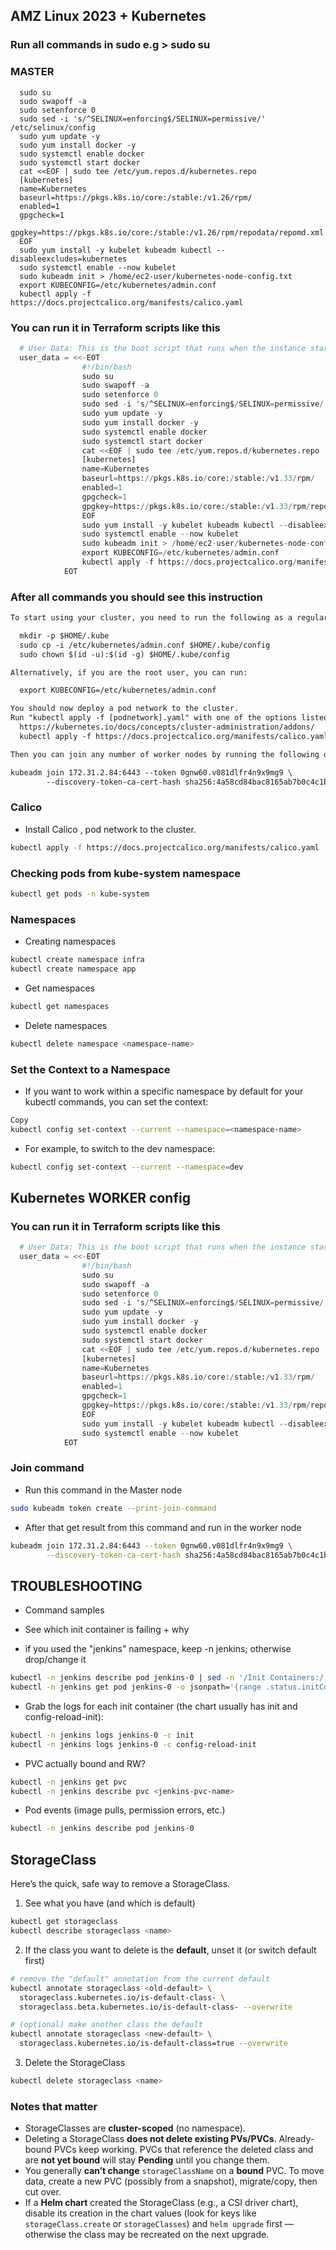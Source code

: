 


## AMZ Linux 2023 + Kubernetes

### Run all commands in sudo e.g > sudo su

### MASTER

```shell
  sudo su
  sudo swapoff -a
  sudo setenforce 0
  sudo sed -i 's/^SELINUX=enforcing$/SELINUX=permissive/' /etc/selinux/config
  sudo yum update -y
  sudo yum install docker -y
  sudo systemctl enable docker
  sudo systemctl start docker
  cat <<EOF | sudo tee /etc/yum.repos.d/kubernetes.repo
  [kubernetes]
  name=Kubernetes
  baseurl=https://pkgs.k8s.io/core:/stable:/v1.26/rpm/
  enabled=1
  gpgcheck=1
  gpgkey=https://pkgs.k8s.io/core:/stable:/v1.26/rpm/repodata/repomd.xml.key
  EOF
  sudo yum install -y kubelet kubeadm kubectl --disableexcludes=kubernetes
  sudo systemctl enable --now kubelet
  sudo kubeadm init > /home/ec2-user/kubernetes-node-config.txt
  export KUBECONFIG=/etc/kubernetes/admin.conf
  kubectl apply -f https://docs.projectcalico.org/manifests/calico.yaml
```


### You can run it in Terraform scripts like this

```tf
  # User Data: This is the boot script that runs when the instance starts
  user_data = <<-EOT
                #!/bin/bash
                sudo su
                sudo swapoff -a
                sudo setenforce 0
                sudo sed -i 's/^SELINUX=enforcing$/SELINUX=permissive/' /etc/selinux/config
                sudo yum update -y
                sudo yum install docker -y
                sudo systemctl enable docker
                sudo systemctl start docker
                cat <<EOF | sudo tee /etc/yum.repos.d/kubernetes.repo
                [kubernetes]
                name=Kubernetes
                baseurl=https://pkgs.k8s.io/core:/stable:/v1.33/rpm/
                enabled=1
                gpgcheck=1
                gpgkey=https://pkgs.k8s.io/core:/stable:/v1.33/rpm/repodata/repomd.xml.key
                EOF
                sudo yum install -y kubelet kubeadm kubectl --disableexcludes=kubernetes
                sudo systemctl enable --now kubelet
                sudo kubeadm init > /home/ec2-user/kubernetes-node-config.txt
                export KUBECONFIG=/etc/kubernetes/admin.conf
                kubectl apply -f https://docs.projectcalico.org/manifests/calico.yaml
            EOT
```


### After all commands you should see this instruction

```txt
To start using your cluster, you need to run the following as a regular user:

  mkdir -p $HOME/.kube
  sudo cp -i /etc/kubernetes/admin.conf $HOME/.kube/config
  sudo chown $(id -u):$(id -g) $HOME/.kube/config

Alternatively, if you are the root user, you can run:

  export KUBECONFIG=/etc/kubernetes/admin.conf

You should now deploy a pod network to the cluster.
Run "kubectl apply -f [podnetwork].yaml" with one of the options listed at:
  https://kubernetes.io/docs/concepts/cluster-administration/addons/
  kubectl apply -f https://docs.projectcalico.org/manifests/calico.yaml

Then you can join any number of worker nodes by running the following on each as root:

kubeadm join 172.31.2.84:6443 --token 0gnw60.v081dlfr4n9x9mg9 \
        --discovery-token-ca-cert-hash sha256:4a58cd84bac8165ab7b0c4c1b6a29cd062322d5bad9ad3060845bfa89f6cba37
```



### Calico 

- Install Calico , pod network to the cluster. 

```bash
kubectl apply -f https://docs.projectcalico.org/manifests/calico.yaml
```

### Checking pods from kube-system namespace

```bash
kubectl get pods -n kube-system
```


### Namespaces

- Creating namespaces
```bash
kubectl create namespace infra
kubectl create namespace app
```

- Get namespaces
```bash
kubectl get namespaces
```

- Delete namespaces
```bash
kubectl delete namespace <namespace-name>
```

### Set the Context to a Namespace

- If you want to work within a specific namespace by default for your kubectl commands, you can set the context:

```bash
Copy
kubectl config set-context --current --namespace=<namespace-name>
```

- For example, to switch to the dev namespace:
```bash
kubectl config set-context --current --namespace=dev
```


## Kubernetes WORKER config

### You can run it in Terraform scripts like this

```tf
  # User Data: This is the boot script that runs when the instance starts
  user_data = <<-EOT
                #!/bin/bash
                sudo su
                sudo swapoff -a
                sudo setenforce 0
                sudo sed -i 's/^SELINUX=enforcing$/SELINUX=permissive/' /etc/selinux/config
                sudo yum update -y
                sudo yum install docker -y
                sudo systemctl enable docker
                sudo systemctl start docker
                cat <<EOF | sudo tee /etc/yum.repos.d/kubernetes.repo
                [kubernetes]
                name=Kubernetes
                baseurl=https://pkgs.k8s.io/core:/stable:/v1.33/rpm/
                enabled=1
                gpgcheck=1
                gpgkey=https://pkgs.k8s.io/core:/stable:/v1.33/rpm/repodata/repomd.xml.key
                EOF
                sudo yum install -y kubelet kubeadm kubectl --disableexcludes=kubernetes
                sudo systemctl enable --now kubelet
            EOT
```

### Join command

- Run this command in the Master node
```bash
sudo kubeadm token create --print-join-command
```
- After that get result from this command and run in the worker node
```bash
kubeadm join 172.31.2.84:6443 --token 0gnw60.v081dlfr4n9x9mg9 \
        --discovery-token-ca-cert-hash sha256:4a58cd84bac8165ab7b0c4c1b6a29cd062322d5bad9ad3060845bfa89f6cba37
```



## TROUBLESHOOTING 

- Command samples
- See which init container is failing + why

- if you used the "jenkins" namespace, keep -n jenkins; otherwise drop/change it
```bash
kubectl -n jenkins describe pod jenkins-0 | sed -n '/Init Containers:/,/Containers:/p'   # names, exit codes, reasons
kubectl -n jenkins get pod jenkins-0 -o jsonpath='{range .status.initContainerStatuses[*]}{.name}{"  =>  "}{.state.terminated.reason}{" (exit "}{.state.terminated.exitCode}{")\n"}{end}'
```

- Grab the logs for each init container (the chart usually has init and config-reload-init):
```bash
kubectl -n jenkins logs jenkins-0 -c init
kubectl -n jenkins logs jenkins-0 -c config-reload-init
```

- PVC actually bound and RW?
```bash
kubectl -n jenkins get pvc
kubectl -n jenkins describe pvc <jenkins-pvc-name>
```

- Pod events (image pulls, permission errors, etc.)
```bash
kubectl -n jenkins describe pod jenkins-0
```

## StorageClass

Here’s the quick, safe way to remove a StorageClass.

1. See what you have (and which is default)

```bash
kubectl get storageclass
kubectl describe storageclass <name>
```

2. If the class you want to delete is the **default**, unset it (or switch default first)

```bash
# remove the "default" annotation from the current default
kubectl annotate storageclass <old-default> \
  storageclass.kubernetes.io/is-default-class- \
  storageclass.beta.kubernetes.io/is-default-class- --overwrite

# (optional) make another class the default
kubectl annotate storageclass <new-default> \
  storageclass.kubernetes.io/is-default-class=true --overwrite
```

3. Delete the StorageClass

```bash
kubectl delete storageclass <name>
```

### Notes that matter

* StorageClasses are **cluster-scoped** (no namespace).
* Deleting a StorageClass **does not delete existing PVs/PVCs**. Already-bound PVCs keep working.
  PVCs that reference the deleted class and are **not yet bound** will stay **Pending** until you change them.
* You generally **can’t change** `storageClassName` on a **bound** PVC. To move data, create a new PVC (possibly from a snapshot), migrate/copy, then cut over.
* If a **Helm chart** created the StorageClass (e.g., a CSI driver chart), disable its creation in the chart values (look for keys like `storageClass.create` or `storageClasses`) and `helm upgrade` first — otherwise the class may be recreated on the next upgrade.



